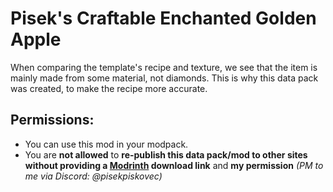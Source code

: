 # Pisek's Craftable Enchanted Golden Apple

When comparing the template's recipe and texture, we see that the item is mainly made from some material, not diamonds. This is why this data pack was created, to make the recipe more accurate.

## Permissions:
* You can use this mod in your modpack.
* You are **not allowed** to **re-publish this data pack/mod to other sites without providing a [Modrinth](https://modrinth.com/mod/piseks-craftable-notch-gapple) download link** and **my permission** *(PM to me via Discord: @pisekpiskovec)*
